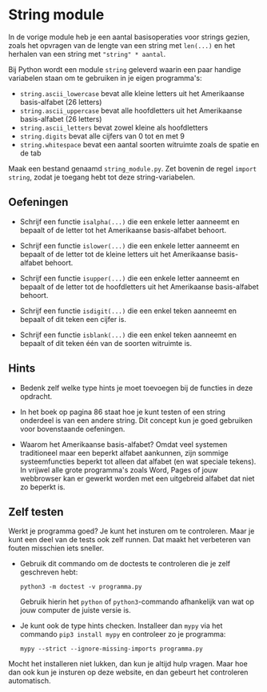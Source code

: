 # String module

In de vorige module heb je een aantal basisoperaties voor strings gezien, zoals het opvragen van de lengte van een string met `len(...)` en het herhalen van een string met `"string" * aantal`.

Bij Python wordt een module `string` geleverd waarin een paar handige variabelen staan om te gebruiken in je eigen programma's:

- `string.ascii_lowercase` bevat alle kleine letters uit het Amerikaanse basis-alfabet (26 letters)
- `string.ascii_uppercase` bevat alle hoofdletters uit het Amerikaanse basis-alfabet (26 letters)
- `string.ascii_letters` bevat zowel kleine als hoofdletters
- `string.digits` bevat alle cijfers van 0 tot en met 9
- `string.whitespace` bevat een aantal soorten witruimte zoals de spatie en de tab

Maak een bestand genaamd `string_module.py`. Zet bovenin de regel `import string`, zodat je toegang hebt tot deze string-variabelen.

## Oefeningen

- Schrijf een functie `isalpha(...)` die een enkele letter aanneemt en bepaalt of de letter tot het Amerikaanse basis-alfabet behoort.

- Schrijf een functie `islower(...)` die een enkele letter aanneemt en bepaalt of de letter tot de kleine letters uit het Amerikaanse basis-alfabet behoort.

- Schrijf een functie `isupper(...)` die een enkele letter aanneemt en bepaalt of de letter tot de hoofdletters uit het Amerikaanse basis-alfabet behoort.

- Schrijf een functie `isdigit(...)` die een enkel teken aanneemt en bepaalt of dit teken een cijfer is.

- Schrijf een functie `isblank(...)` die een enkel teken aanneemt en bepaalt of dit teken één van de soorten witruimte is.

## Hints

- Bedenk zelf welke type hints je moet toevoegen bij de functies in deze opdracht.

- In het boek op pagina 86 staat hoe je kunt testen of een string onderdeel is van een andere string. Dit concept kun je goed gebruiken voor bovenstaande oefeningen.

- Waarom het Amerikaanse basis-alfabet? Omdat veel systemen traditioneel maar een beperkt alfabet aankunnen, zijn sommige systeemfuncties beperkt tot alleen dat alfabet (en wat speciale tekens). In vrijwel alle grote programma's zoals Word, Pages of jouw webbrowser kan er gewerkt worden met een uitgebreid alfabet dat niet zo beperkt is.

## Zelf testen

Werkt je programma goed? Je kunt het insturen om te controleren. Maar je kunt een deel van de tests ook zelf runnen. Dat maakt het verbeteren van fouten misschien iets sneller.

-   Gebruik dit commando om de doctests te controleren die je zelf geschreven hebt:

        python3 -m doctest -v programma.py

    Gebruik hierin het `python` of `python3`-commando afhankelijk van wat op jouw computer de juiste versie is.

-   Je kunt ook de type hints checken. Installeer dan `mypy` via het commando `pip3 install mypy` en controleer zo je programma:

        mypy --strict --ignore-missing-imports programma.py

Mocht het installeren niet lukken, dan kun je altijd hulp vragen. Maar hoe dan ook kun je insturen op deze website, en dan gebeurt het controleren automatisch.

